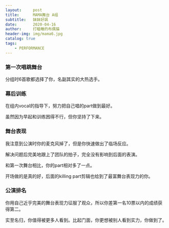 ```yaml
---
layout:     post
title:      MAMA舞台 A组
subtitle:   妹妹好飒
date:       2020-04-16
author:     打瞌睡的布偶猫
header-img: img/mama6.jpg
catalog: true
tags:
    - PERFORMANCE
---
```


### 第一次唱跳舞台
分组时6首歌都选择了你，名副其实的大热选手。

### 幕后训练
在组内vocal的指导下，努力把自己唱的part做到最好。

虽然因为早起和训练困得不行，但你坚持了下来。

### 舞台表现
我注意到公演时你的麦克风掉了，但是你快速做出了临场反应。

解决问题后完美地跟上了团队的拍子，完全没有影响到后面的表演。

和第一次舞台相比，你的part相对多了一点。

开场做的是真的好，后面的killing part剪辑也给到了最富舞台表现力的你。

### 公演排名
你用自己近乎完美的舞台表现力征服了观众，所以你差第一名10票以内的成绩获得第二。

实至名归，你值得被更多人看到。比起门面，你更想被别人看到实力，你做到了。